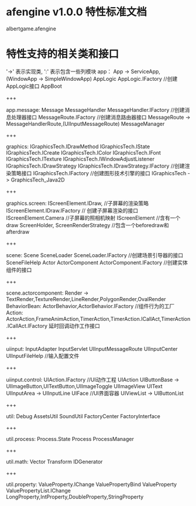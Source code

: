 # afengine v1.0.0 特性标准文档

albertgame.afengine

# 特性支持的相关类和接口
'->' 表示实现类,
':' 表示包含一些列模块
app：
App -> ServiceApp,(WindowApp -> SimpleWindowApp)
AppLogic
AppLogic.IFactory //创建AppLogic接口
AppBoot

+++

app.message:
Message
MessageHandler
MessageHandler.IFactory //创建消息处理器接口
MessageRoute.IFactory //创建消息路由器接口
MessageRoute -> MessageHandlerRoute,(UIInputMessageRoute)
MessageManager

+++

graphics:
IGraphicsTech.IDrawMethod
IGraphicsTech.IState
IGraphicsTech.ICreate
IGraphicsTech.IColor
IGraphicsTech.IFont
IGraphicsTech.ITexture
IGraphicsTech.IWindowAdjustListener
IGraphicsTech.IDrawStrategy
IGraphicsTech.IDrawStrategy.IFactory //创建渲染策略接口
IGraphicsTech.IFactory //创建图形技术引擎的接口
IGraphicsTech -> GraphicsTech_Java2D

+++

graphics.screen:
IScreenElement.IDraw, //子屏幕的渲染策略
IScreenElement.IDraw.IFactory // 创建子屏幕渲染的接口
IScreenElement.Camera //子屏幕的照相机映射
IScreenElement //含有一个draw
ScreenHolder, 
ScreenRenderStrategy //包含一个beforedraw和afterdraw

+++

scene:
Scene
SceneLoader
SceneLoader.IFactory //创建场景引导器的接口
SceneFileHelp
Actor
ActorComponent
ActorComponent.IFactory //创建实体组件的接口

+++

scene.actorcomponent:
Render -> TextRender,TextureRender,LineRender,PolygonRender,OvalRender
BehaviorBean: ActorBehavior,ActorBehavior.IFactory //组件行为的工厂
Action: ActorAction,FrameAnimAction,TimerAction,TimerAction.ICallAct,TimerAction.ICallAct.IFactory 延时回调动作工作接口

+++

uiinput:
InputAdapter
InputServlet
UIInputMessageRoute
UIInputCenter
UIInputFileHelp //输入配置文件

+++

uiinput.control:
UIAction.IFactory //UI动作工程
UIAction
UIButtonBase -> UIImageButton,UITextButton,UIImageToggle
UIImageView
UIText
UIInputArea -> UIInputLine
UIFace //UI界面容器
UIViewList -> UIButtonList

+++

util:
Debug
AssetsUtil
SoundUtil
FactoryCenter
FactoryInterface

+++

util.process:
Process.State
Process
ProcessManager

+++

util.math:
Vector
Transform
IDGenerator

+++

util.property:
ValueProperty<T>.IChange
ValuePropertyBind<T>
ValueProperty<T>
ValuePropertyList<T>.IChange
LongProperty,IntProperty,DoubleProperty,StringProperty
